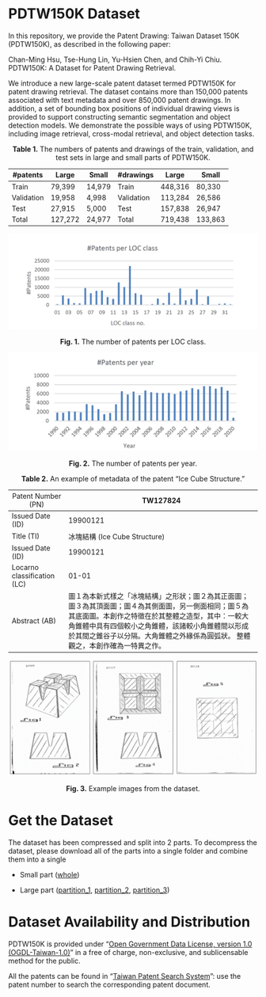 # PDTW150K Dataset
In this repository, we provide the Patent Drawing: Taiwan Dataset 150K (PDTW150K), as described in the following paper:

Chan-Ming Hsu, Tse-Hung Lin, Yu-Hsien Chen, and Chih-Yi Chiu. PDTW150K: A Dataset for Patent Drawing Retrieval.

We introduce a new large-scale patent dataset termed PDTW150K for patent drawing retrieval. The dataset contains more than 150,000 patents associated with text metadata and over 850,000 patent drawings. In addition, a set of bounding box positions of individual drawing views is provided to support constructing semantic segmentation and object detection models. We demonstrate the possible ways of using PDTW150K, including image retrieval, cross-modal retrieval, and object detection tasks.



<div align="center">
  
**Table 1.** The numbers of patents and drawings of the train, validation, and test sets in large and small parts of PDTW150K.

| **#patents**   | Large   | Small    | **#drawings**  | Large   | Small   |
|------------|---------|----------|------------|---------|---------|
| Train      | 79,399  | 14,979   | Train      | 448,316 | 80,330  |
| Validation | 19,958  | 4,998    | Validation | 113,284 | 26,586  |
| Test       | 27,915  | 5,000    | Test       | 157,838 | 26,947  |
| Total      | 127,272 | 24,977   | Total      | 719,438 | 133,863 |


</div>

![fig2](figures/PDTW150K-fig2.PNG)
<div align="center">
  
**Fig. 1.** The number of patents per LOC class.
</div>

![fig3](figures/PDTW150K-fig3.PNG)
<div align="center">
  
**Fig. 2.** The number of patents per year.
</div>






<div align="center">



**Table 2.** An example of metadata of the patent “Ice Cube Structure.”

</div>




| <span style="font-weight:normal">Patent Number (PN)</span>          | TW127824                                                                                                                                                                                                                                                                                          |
|-----------------------------|---------------------------------------------------------------------------------------------------------------------------------------------------------------------------------------------------------------------------------------------------------------------------------------------------|
| Issued Date (ID)            | 19900121                                                                                                                                                                                                                                                                                          |
| Title (TI)                  | 冰塊結構 (Ice Cube Structure)                                                                                                                                                                                                                                                                     |
| Issued Date (ID)            | 19900121                                                                                                                                                                                                                                                                                          |
| Locarno classification (LC) | 01-01                                                                                                                                                                                                                                                                                             |
| Abstract (AB)               | 圖１為本新式樣之「冰塊結構」之形狀；圖２為其正面圖；圖３為其頂面圖；圖４為其側面圖，另一側面相同；圖５為其底面圖。本創作之特徵在於其整體之造型，其中：一較大角錐體中具有四個較小之角錐體，該諸較小角錐體間以形成於其間之錐谷子以分隔。大角錐體之外緣係為圓弧狀。 整體觀之，本創作確為一特異之作。 |

<div align="center">
  
![fig 4](figures/PDTW150K-fig4.png)



**Fig. 3.** Example images from the dataset.

</div>

# Get the Dataset
The dataset has been compressed and split into 2 parts. To decompress the dataset, please download all of the parts into a single folder and combine them into a single

* Small part ([whole](https://drive.google.com/drive/folders/1FmGmE5yeiJB-SpoL1brCyrFUZGDcbQJg)) 

* Large part ([partition_1](https://drive.google.com/drive/folders/1SqoKJxhSMdZ9yhVltzo_RFBPx0tkwWRH?usp=sharing), [partition_2](https://drive.google.com/drive/folders/1E0jySfdlLrRf4oUT9ntpwq1wbgnn9v_A?usp=sharing), [partition_3](https://drive.google.com/drive/folders/1T02cEnvxAQGZRXLggeaB89PaiaLcP3oA?usp=sharing))


# Dataset Availability and Distribution
PDTW150K is provided under “[Open Government Data License, version 1.0 (OGDL-Taiwan-1.0)]( https://www.tipo.gov.tw/en/cp-389-800409-65ea6-2.html)” in a free of charge, non-exclusive, and sublicensable method for the public.

All the patents can be found in “[Taiwan Patent Search System](https://twpat1.tipo.gov.tw/twpatc/twpatengkm)”: use the patent number to search the corresponding patent document. 


